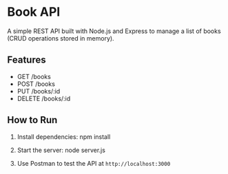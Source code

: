 # Book API

A simple REST API built with Node.js and Express to manage a list of books (CRUD operations stored in memory).

## Features

- GET /books
- POST /books
- PUT /books/:id
- DELETE /books/:id

## How to Run

1. Install dependencies:
npm install

2. Start the server:
node server.js

3. Use Postman to test the API at `http://localhost:3000`